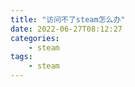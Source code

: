 ```yaml
---
title: "访问不了steam怎么办"
date: 2022-06-27T08:12:27
categories:
    - steam
tags:
    - steam
---
```

